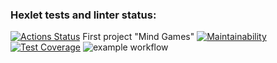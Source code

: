 ### Hexlet tests and linter status:

[![Actions Status](https://github.com/YazykovaDaria/frontend-project-lvl1/workflows/hexlet-check/badge.svg)](https://github.com/YazykovaDaria/frontend-project-lvl1/actions)
First project "Mind Games"
[![Maintainability](https://api.codeclimate.com/v1/badges/bc78c4eef56106c92828/maintainability)](https://codeclimate.com/github/YazykovaDaria/frontend-project-lvl1/maintainability)
[![Test Coverage](https://api.codeclimate.com/v1/badges/bc78c4eef56106c92828/test_coverage)](https://codeclimate.com/github/YazykovaDaria/frontend-project-lvl1/test_coverage)
![example workflow](https://github.com/<OWNER>/<REPOSITORY>/actions/workflows/<nodejs.yml>/badge.svg)
